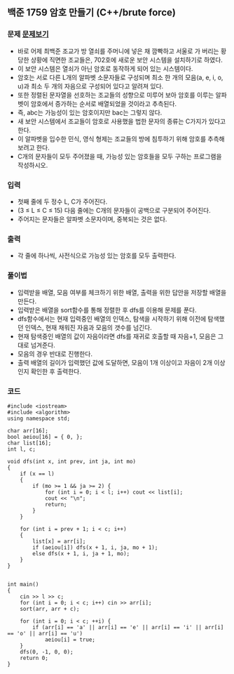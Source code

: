 ## 백준 1759 암호 만들기 (C++/brute force)

### 문제 [문제보기](https://www.acmicpc.net/problem/1759)
 - 바로 어제 최백준 조교가 방 열쇠를 주머니에 넣은 채 깜빡하고 서울로 가 버리는 황당한 상황에 직면한 조교들은, 702호에 새로운 보안 시스템을 설치하기로 하였다. 
 - 이 보안 시스템은 열쇠가 아닌 암호로 동작하게 되어 있는 시스템이다.
 - 암호는 서로 다른 L개의 알파벳 소문자들로 구성되며 최소 한 개의 모음(a, e, i, o, u)과 최소 두 개의 자음으로 구성되어 있다고 알려져 있다. 
 - 또한 정렬된 문자열을 선호하는 조교들의 성향으로 미루어 보아 암호를 이루는 알파벳이 암호에서 증가하는 순서로 배열되었을 것이라고 추측된다. 
 - 즉, abc는 가능성이 있는 암호이지만 bac는 그렇지 않다.
 - 새 보안 시스템에서 조교들이 암호로 사용했을 법한 문자의 종류는 C가지가 있다고 한다. 
 - 이 알파벳을 입수한 민식, 영식 형제는 조교들의 방에 침투하기 위해 암호를 추측해 보려고 한다. 
 - C개의 문자들이 모두 주어졌을 때, 가능성 있는 암호들을 모두 구하는 프로그램을 작성하시오.

### 입력
 - 첫째 줄에 두 정수 L, C가 주어진다. 
 - (3 ≤ L ≤ C ≤ 15) 다음 줄에는 C개의 문자들이 공백으로 구분되어 주어진다. 
 - 주어지는 문자들은 알파벳 소문자이며, 중복되는 것은 없다.
 
### 출력
 - 각 줄에 하나씩, 사전식으로 가능성 있는 암호를 모두 출력한다.
 
### 풀이법
 - 입력받을 배열, 모음 여부를 체크하기 위한 배열, 출력을 위한 답안을 저장할 배열을 만든다.
 - 입력받은 배열을 sort함수를 통해 정렬한 후 dfs를 이용해 문제를 푼다.
 - dfs함수에서는 현재 입력중인 배열의 인덱스, 탐색을 시작하기 위해 이전에 탐색했던 인덱스, 현재 채워진 자음과 모음의 갯수를 넘긴다.
 - 현재 탐색중인 배열의 값이 자음이라면 dfs를 재귀로 호출할 때 자음+1, 모음은 그대로 넘겨준다.
 - 모음의 경우 반대로 진행한다.
 - 출력 배열의 길이가 입력했던 값에 도달하면, 모음이 1개 이상이고 자음이 2개 이상인지 확인한 후 출력한다.

### 코드
```
#include <iostream>
#include <algorithm>
using namespace std;

char arr[16];
bool aeiou[16] = { 0, };
char list[16];
int l, c;

void dfs(int x, int prev, int ja, int mo)
{
	if (x == l)
	{
		if (mo >= 1 && ja >= 2) {
			for (int i = 0; i < l; i++) cout << list[i];
			cout << "\n";
			return;
		}
	}

	for (int i = prev + 1; i < c; i++)
	{
		list[x] = arr[i];
		if (aeiou[i]) dfs(x + 1, i, ja, mo + 1);
		else dfs(x + 1, i, ja + 1, mo);
	}
}


int main()
{
	cin >> l >> c;
	for (int i = 0; i < c; i++) cin >> arr[i];
	sort(arr, arr + c);

	for (int i = 0; i < c; ++i) {
		if (arr[i] == 'a' || arr[i] == 'e' || arr[i] == 'i' || arr[i] == 'o' || arr[i] == 'u')
			aeiou[i] = true;
	}
	dfs(0, -1, 0, 0);
	return 0;
}
```
